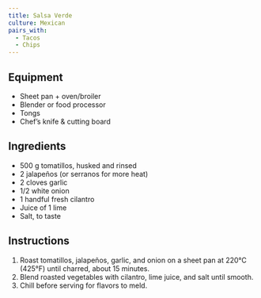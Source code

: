 ```yaml
---
title: Salsa Verde
culture: Mexican
pairs_with:
  - Tacos
  - Chips
---
```


## Equipment
- Sheet pan + oven/broiler
- Blender or food processor
- Tongs
- Chef’s knife & cutting board

## Ingredients
- 500 g tomatillos, husked and rinsed
- 2 jalapeños (or serranos for more heat)
- 2 cloves garlic
- 1/2 white onion
- 1 handful fresh cilantro
- Juice of 1 lime
- Salt, to taste

## Instructions
1. Roast tomatillos, jalapeños, garlic, and onion on a sheet pan at 220°C (425°F) until charred, about 15 minutes.
2. Blend roasted vegetables with cilantro, lime juice, and salt until smooth.
3. Chill before serving for flavors to meld.
